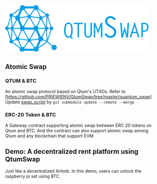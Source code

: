 # ![QtumSwap logo](image/qtumswap-logo-small.png)

## Atomic Swap

### QTUM & BTC

An atomic swap protocol based on Qtum's UTXOs. Refer to [https://github.com/PRIEWIENV/QtumSwap/tree/master/quantum_swap]
Update [swap_script](git@github.com:DexHunter/swap_script.git) by `git submodule update --remote --merge`

### ERC-20 Token & BTC

A Gateway contract supporting atomic swap between ERC 20 tokens on Qtum and BTC. And the contract can also support atomic swap among Qtum and any blockchain that support EVM.

## Demo: A decentralized rent platform using QtumSwap

Just like a decentralized Airbnb. In this demo, users can unlock the raspberry pi set using BTC.
